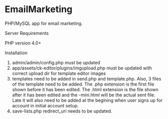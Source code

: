 EmailMarketing
==============

PHP/MySQL app for email marketing.

Server Requirements

PHP version 4.0+

Installation

1. admin/admin/config.php must be updated
2. app/assets/ck-editor/plugins/imgupload.php must be updated with correct upload dir for template editor
images
3. templates need to be added in send.php and template.php. Also, 3 files of the template need to be added. The
.php extension is the first file shown before it has been edited. The .html extension is the file shown after it
has been edited and the -mini.html will be the actual sent file. Late it will also need to be added at the begining 
when user signs up for account in initial account setup.
4. save-lists.php redirect_uri needs to be updated.